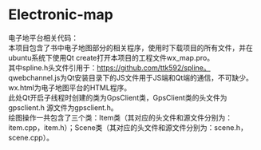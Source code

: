 # Electronic-map
 电子地平台相关代码：<br>
 本项目包含了书中电子地图部分的相关程序，使用时下载项目的所有文件，并在ubuntu系统下使用Qt create打开本项目的工程文件wx_map.pro。<br>
 其中spline.h头文件引用于：https://github.com/ttk592/spline。<br>
 qwebchannel.js为Qt安装目录下的JS文件用于JS端和Qt端的通信，不可缺少。<br>
 wx.html为电子地图平台的HTML程序。<br>
 此处Qt开启子线程时创建的类为GpsClient类，GpsClient类的头文件为gpsclient.h 源文件为gpsclient.h。<br>
 绘图操作一共包含了三个类：Item类（其对应的头文件和源文件分别为：item.cpp，item.h）；Scene类（其对应的头文件和源文件分别为：scene.h，scene.cpp）。<br>
 
 
 
 
 


